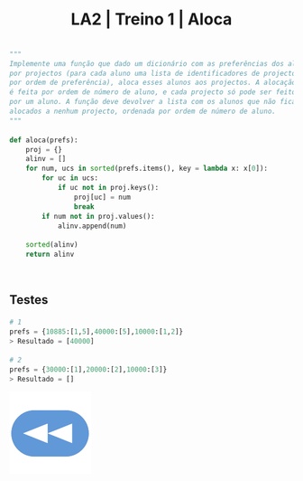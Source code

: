 <h1 style="text-align: center;">LA2 | Treino 1 | Aloca</h1>

```Python

"""
Implemente uma função que dado um dicionário com as preferências dos alunos
por projectos (para cada aluno uma lista de identificadores de projecto, 
por ordem de preferência), aloca esses alunos aos projectos. A alocação
é feita por ordem de número de aluno, e cada projecto só pode ser feito
por um aluno. A função deve devolver a lista com os alunos que não ficaram
alocados a nenhum projecto, ordenada por ordem de número de aluno.
"""

def aloca(prefs):
    proj = {}
    alinv = []
    for num, ucs in sorted(prefs.items(), key = lambda x: x[0]):
        for uc in ucs:
            if uc not in proj.keys():
                proj[uc] = num
                break
        if num not in proj.values():
            alinv.append(num)
        
    sorted(alinv)
    return alinv

```


<br>


## Testes

```Python
# 1
prefs = {10885:[1,5],40000:[5],10000:[1,2]}
> Resultado = [40000]

# 2
prefs = {30000:[1],20000:[2],10000:[3]}
> Resultado = []
```

[![retroceder](https://raw.githubusercontent.com/David81820/Recursos-LCC/main/Rewind.png)](https://david81820.github.io/Recursos-LCC/2ano/2sem/LA2/codigo)